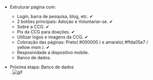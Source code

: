 - Estruturar página com:
  - Login, barra de pesquisa, blog, etc. ✔
  - 2 botões principais: Adoção e Voluntariar-se. ✔
  - Sobre a CCG. ✔
  - Pix da CCG para doações. ✔
  - Utilizar logos e imagens da CCG. ✔
  - Coloração das páginas: Preto( #000000 ) e amarelo( #ffda05e7 / yellow msm ). ✔
  - Resposividade a dispositivo mobile.
  - Banco de dados.

- Próxima etapa: Banco de dados <br>.
![gif](https://upload.wikimedia.org/wikipedia/commons/b/b9/Youtube_loading_symbol_1_(wobbly).gif)
